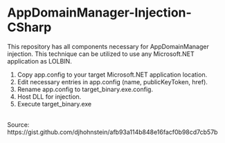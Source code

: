# AppDomainManager-Injection-CSharp
This repository has all components necessary for AppDomainManager injection. This technique can be utilized to use any Microsoft.NET application as LOLBIN. <br/>
1. Copy app.config to your target Microsoft.NET application location.<br/>
2. Edit necessary entries in app.config (name, publicKeyToken, href).<br/>
3. Rename app.config to target_binary.exe.config.<br/>
4. Host DLL for injection.<br/>
5. Execute target_binary.exe<br/>
<br/>
Source: https://gist.github.com/djhohnstein/afb93a114b848e16facf0b98cd7cb57b
